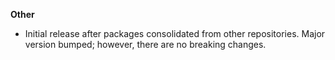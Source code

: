 **Other**

* Initial release after packages consolidated from other repositories. Major version bumped; however, there are no breaking changes.
